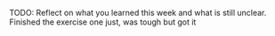 TODO: Reflect on what you learned this week and what is still unclear.
Finished the exercise one just, was tough but got it
